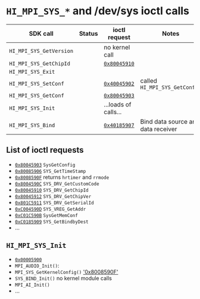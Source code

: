 `HI_MPI_SYS_*` and /dev/sys ioctl calls
=======================================

| SDK call                      | Status    | ioctl request                         | Notes                                                 |
|-------------------------------|-----------|---------------------------------------|-------------------------------------------------------|
| `HI_MPI_SYS_GetVersion`       |           | no kernel call                        |                                                       |
| `HI_MPI_SYS_GetChipId`        |           | [`0x80045910`](call_0x80045910.md)    |                                                       |
| `HI_MPI_SYS_Exit`             |           |                                       |                                                       |
| `HI_MPI_SYS_SetConf`          |           | [`0x40045902`](call_0x40045902.md)    | called `HI_MPI_SYS_GetConf_0`                         |
| `HI_MPI_SYS_GetConf`          |           | [`0x80045903`](call_0x80045903.md)    |                                                       |
| `HI_MPI_SYS_Init`             |           | ...loads of calls...                  |                                                       |
| `HI_MPI_SYS_Bind`             |           | [`0x40185907`](call_0x40185907.md)    | Bind data source and data receiver                    |


List of ioctl requests
----------------------

* [`0x80045903`](call_0x80045903.md) `SysGetConfig`
* [`0x80085906`](call_0x80085906.md) `SYS_GetTimeStamp`
* [`0x8008590F`](call_0x8008590F.md) returns `hrtimer` and `rrmode` 
* [`0x8004590C`](call_0x8004590C.md) `SYS_DRV_GetCustomCode`
* [`0x80045910`](call_0x80045910.md) `SYS_DRV_GetChipId`
* [`0x80045912`](call_0x80045912.md) `SYS_DRV_GetChipVer`
* [`0x801C5911`](call_0x801C5911.md) `SYS_DRV_GetSerialId`
* [`0xC004590D`](call_0xC004590D.md) `SYS_VREG_GetAddr`
* [`0xC01C590B`](call_0xC01C590B.md) `SysGetMemConf`
* [`0xC0185909`](call_0xC0185909.md) `SYS_GetBindbyDest`
* ...

`HI_MPI_SYS_Init`
-----------------

* [`0x00005900`](call_0x00005900.md)
* `MPI_AUDIO_Init()`:
* `MPI_SYS_GetKernelConfig()` ['0x8008590F'](call_0x8008590F.md)
* `SYS_BIND_Init()` no kernel module calls
* `MPI_AI_Init()`
* ...



